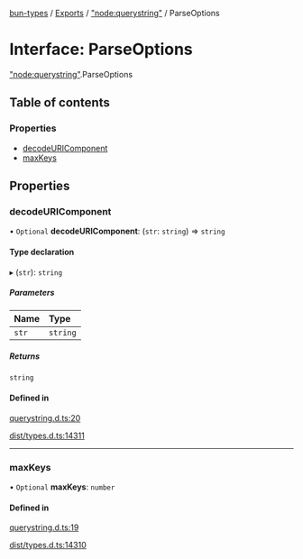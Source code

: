 [bun-types](https://github.com/oven-sh/bun-types/blob/master/api-docs/README.md) / [Exports](https://github.com/oven-sh/bun-types/blob/master/api-docs/modules.md) / ["node:querystring"](https://github.com/oven-sh/bun-types/blob/master/api-docs/modules/node_querystring_.md) / ParseOptions

# Interface: ParseOptions

["node:querystring"](https://github.com/oven-sh/bun-types/blob/master/api-docs/modules/node_querystring_.md).ParseOptions

## Table of contents

### Properties

- [decodeURIComponent](https://github.com/oven-sh/bun-types/blob/master/api-docs/interfaces/node_querystring_.ParseOptions.md#decodeuricomponent)
- [maxKeys](https://github.com/oven-sh/bun-types/blob/master/api-docs/interfaces/node_querystring_.ParseOptions.md#maxkeys)

## Properties

### decodeURIComponent

• `Optional` **decodeURIComponent**: (`str`: `string`) => `string`

#### Type declaration

▸ (`str`): `string`

##### Parameters

| Name | Type |
| :------ | :------ |
| `str` | `string` |

##### Returns

`string`

#### Defined in

[querystring.d.ts:20](https://github.com/valgaze/bun-types/blob/6f8dbf8/querystring.d.ts#L20)

[dist/types.d.ts:14311](https://github.com/valgaze/bun-types/blob/6f8dbf8/dist/types.d.ts#L14311)

___

### maxKeys

• `Optional` **maxKeys**: `number`

#### Defined in

[querystring.d.ts:19](https://github.com/valgaze/bun-types/blob/6f8dbf8/querystring.d.ts#L19)

[dist/types.d.ts:14310](https://github.com/valgaze/bun-types/blob/6f8dbf8/dist/types.d.ts#L14310)
